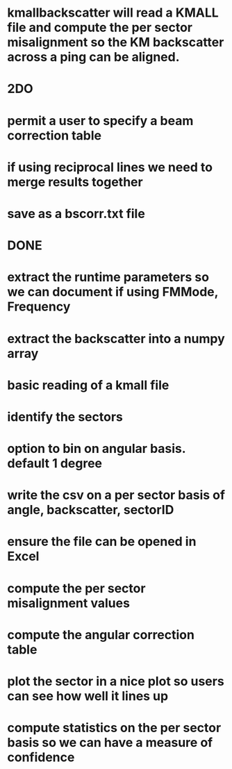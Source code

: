 # kmallbackscatter will read a KMALL file and compute the per sector misalignment so the KM backscatter across a ping can be aligned. 

# 2DO
# permit a user to specify a beam correction table
# if using reciprocal lines we need to merge results together
# save as a bscorr.txt file

# DONE
# extract the runtime parameters so we can document if using FMMode, Frequency
# extract the backscatter into a numpy array
# basic reading of a kmall file
# identify the sectors
# option to bin on angular basis.  default 1 degree
# write the csv on a per sector basis of angle, backscatter, sectorID
# ensure the file can be opened in Excel
# compute the per sector misalignment values
# compute the angular correction table
# plot the sector in a nice plot so users can see how well it lines up
# compute statistics on the per sector basis so we can have a measure of confidence


